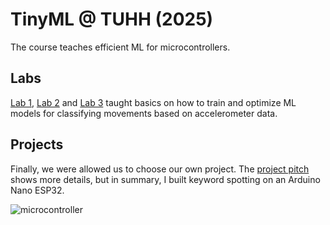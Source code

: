# TinyML @ TUHH (2025)

The course teaches efficient ML for microcontrollers.

## Labs

[Lab 1](./lab_1/), [Lab 2](./lab_2/) and [Lab 3](./lab_3/) taught basics on how to train and optimize ML models for classifying movements based on accelerometer data.

## Projects

Finally, we were allowed us to choose our own project. The [project pitch](./docs/ture_claussen_tinyml_project_pitch.pdf) shows more details, but in summary, I built keyword spotting on an Arduino Nano ESP32.

![microcontroller](./docs/assets/arduino_nano_esp32.jpg)
